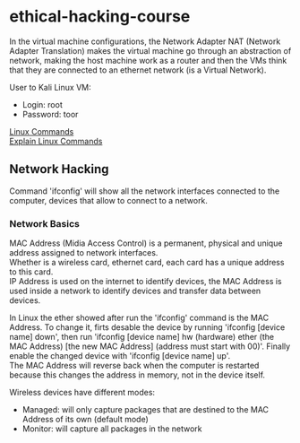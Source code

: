 # ethical-hacking-course
In the virtual machine configurations, the Network Adapter NAT (Network Adapter Translation) makes the virtual machine go through an abstraction of network,
making the host machine work as a router and then the VMs think that they are connected to an ethernet network (is a Virtual Network).<br>

User to Kali Linux VM:
* Login: root
* Password: toor

[Linux Commands](https://www.mediacollege.com/linux/command/linux-command.html)<br>
[Explain Linux Commands](https://explainshell.com/)

## Network Hacking
Command 'ifconfig' will show all the network interfaces connected to the computer, devices that allow to connect to a network.

### Network Basics
MAC Address (Midia Access Control) is a permanent, physical and unique address assigned to network interfaces.<br>
Whether is a wireless card, ethernet card, each card has a unique address to this card.<br>
IP Address is used on the internet to identify devices, the MAC Address is used inside a network to identify devices and transfer data between devices.

In Linux the ether showed after run the 'ifconfig' command is the MAC Address. To change it, firts desable the device by running 'ifconfig [device name] down', 
then run 'ifconfig [device name] hw (hardware) ether (the MAC Address) [the new MAC Address] (address must start with 00)'. Finally enable the changed device with 
'ifconfig [device name] up'.<br>
The MAC Address will reverse back when the computer is restarted because this changes the address in memory, not in the device itself.<br>

Wireless devices have different modes:
* Managed: will only capture packages that are destined to the MAC Address of its own (default mode)
* Monitor: will capture all packages in the network